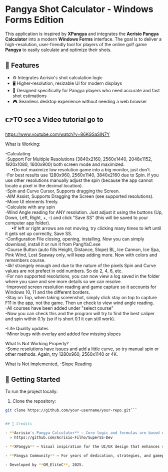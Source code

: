 # Pangya Shot Calculator - Windows Forms Edition

This application is inspired by **XPangya** and integrates the **Acrisio Pangya Calculator** into a modern **Windows Forms** interface. The goal is to deliver a high-resolution, user-friendly tool for players of the online golf game **Pangya** to easily calculate and optimize their shots.

## 🎯 Features

- ⚙️ Integrates Acrisio's shot calculation logic
- 🖥️ Higher-resolution, resizable UI for modern displays
- 📐 Designed specifically for Pangya players who need accurate and fast shot estimations
- 🎮 Seamless desktop experience without needing a web browser

##  👉TO see a Video tutorial go to
https://www.youtube.com/watch?v=86KGSaSlN7Y 



What is Working:

-Calculating  
-Support For Multiple Resolutions (3840x2160, 2560x1440, 2048x1152, 1920x1080, 1600x900) both screen mode and maximized.  
 &nbsp;&nbsp;&nbsp;&nbsp;&nbsp;•Do not maximize low resolution game into a big monitor, just don't.  
-For best results use 1280x960, 2560x1140, 3840x2160 due to Spin. If you use other resolutions manually adjust the spin (because the app cannot locate a pixel in the decimal location).  
-Spin and Curve Cursor, Supports dragging the Screen.   
-AIM Assist, Supports Dragging the Screen (see supported resolutions).  
-Move UI elements freely.  
-Calculate with any spin  
-Wind Angle reading for ANY resolution. Just adjust it using the buttons (Up, Down, Left, Right, +, -)  and click "Save SS" (this will be saved to your computer app folder).  
 &nbsp;&nbsp;&nbsp;&nbsp;&nbsp;•If left or right arrows are not moving, try clicking many times to left until it gets set up correctly, Save SS.  
-Configuration File closing, opening, installing. Now you can simply download, install it or run it from PangYaC.exe  
-Course Button (auto fills Height, Distance, Slope) BL, Ice Cannon, Ice Spa, Pink Wind, Lost Seaway only, will keep adding more. Now with colors and remembers course.   
-4k! strangely enough and due to the nature of the pixels Spin and Curve values are not prefect in odd numbers. So do 2, 4, 6,  etc.   
-For non supported resolutions, you can now view a log saved in the folder where you save and see more details so we can resolve.   
-Improved screen resolution reading and game capture so it accounts for Windows 10, 11 and the different borders.   
-Stay on Top, when taking screenshot, simply click stay on top to capture F11 in the app, not the game. Then un check to view wind angle reading.  
-All courses have been added under "select course"  
-Now you can check this and the program will try to find the best caliper and spin within 0.1y (so if is short 0.1 it can still work).  
  
-Life Quality updates   
-Minor bugs with overlay and added few missing slopes  

What Is Not Working Properly?  
-Some resolutions have issues and add a little curve, so try manual spin or other methods. Again, try 1280x960, 2560x1140 or 4K. 

What is Not Implemented,
-Slope Reading


## 🚀 Getting Started

To run the project locally:

1. Clone the repository:
```bash
git clone https://github.com/your-username/your-repo.git```


## 🙏 Credits

- **Acrisio's Pangya Calculator** – Core logic and formulas are based on Acrisio's original calculator, a powerful tool for shot accuracy in Pangya.  
  > https://github.com/Acrisio-Filho/SuperSS-Dev

- **XPangya** – Visual inspiration for the UI/UX design that enhances shot calculation visibility and usability.

- **Pangya Community** – For years of dedication, strategies, and gameplay insight that inspired the creation of this enhanced tool.

- Developed by **GM_EliteC**, 2025.

